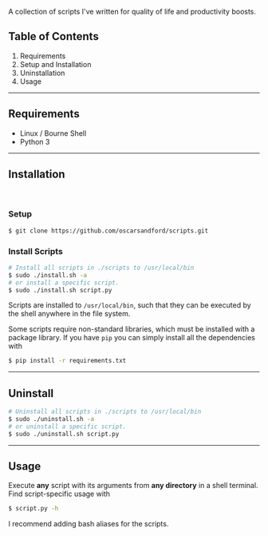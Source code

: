 A collection of scripts I've written for quality of life and productivity boosts.

## Table of Contents
1. Requirements
2. Setup and Installation
3. Uninstallation
4. Usage
<hr>

## Requirements
- Linux / Bourne Shell
- Python 3
<hr>

## Installation
<br>

### Setup
```sh
$ git clone https://github.com/oscarsandford/scripts.git
```

### Install Scripts
```sh
# Install all scripts in ./scripts to /usr/local/bin
$ sudo ./install.sh -a
# or install a specific script.
$ sudo ./install.sh script.py
```
Scripts are installed to `/usr/local/bin`, such that they can be executed by the shell anywhere in the file system.
<br>

Some scripts require non-standard libraries, which must be installed with a package library. If you have `pip` you can simply install all the dependencies with
```sh
$ pip install -r requirements.txt
```
<hr>

## Uninstall
```sh
# Uninstall all scripts in ./scripts to /usr/local/bin
$ sudo ./uninstall.sh -a
# or uninstall a specific script.
$ sudo ./uninstall.sh script.py
```
<hr>

## Usage
Execute **any** script with its arguments from **any directory** in a shell terminal. 
Find script-specific usage with 
```sh
$ script.py -h
```
I recommend adding bash aliases for the scripts.
